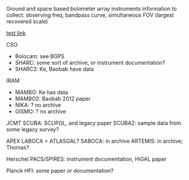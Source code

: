 Ground and space based bolometer array instruments
information to collect: observing freq, bandpass curve, simultaneous FOV (largest recovered scale)

[test link](http://git-scm.com/book/en/v2/Git-on-the-Server-Generating-Your-SSH-Public-Key)


CSO
* Bolocam: see BGPS
* SHARC: some sort of archive, or instrument documentation?
* SHARC2: Ke, Baobab have data

IRAM
* MAMBO: Ke has data
* MAMBO2: Baobab 2012 paper
* NIKA: ? no archive
* GISMO: ? no archive


JCMT
SCUBA: SCUPOL, and legacy paper
SCUBA2: sample data from some legacy survey?

APEX
LABOCA = ATLASGAL?
SABOCA: in archive
ARTEMIS: in archive; Thomas?



Herschel
PACS/SPIRES: instrument documentation, HiGAL paper

Planck
HFI: some paper or documentation? 
